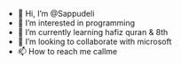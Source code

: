 - 👋 Hi, I’m @Sappudeli
- 👀 I’m interested in programming 
- 🌱 I’m currently learning hafiz quran & 8th
- 💞️ I’m looking to collaborate with microsoft
- 📫 How to reach me callme

<!---
Sappudeli/Sappudeli is a ✨ special ✨ repository because its `README.md` (this file) appears on your GitHub profile.
You can click the Preview link to take a look at your changes.
--->
